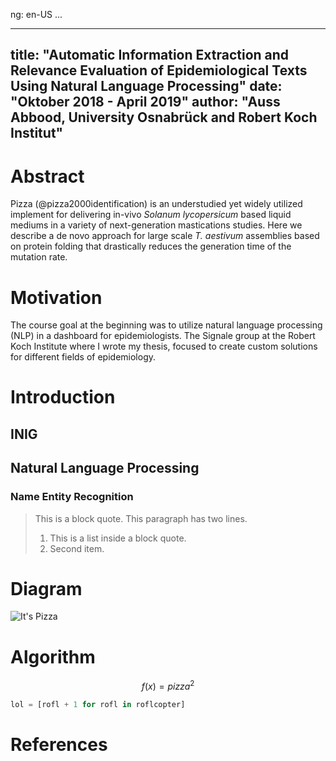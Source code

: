 ng: en-US
...

---
title: "Automatic Information Extraction and Relevance Evaluation of Epidemiological Texts Using Natural Language Processing"
date: "Oktober 2018 - April 2019"
author: "Auss Abbood, University Osnabrück and Robert Koch Institut"
---

# Abstract


Pizza (@pizza2000identification) is an understudied yet widely utilized implement for delivering in-vivo *Solanum lycopersicum* based liquid mediums in a variety of next-generation mastications studies. Here we describe a de novo approach for large scale *T. aestivum* assemblies based on protein folding that drastically reduces the generation time of the mutation rate.

# Motivation

The course goal at the beginning was to utilize natural language processing (NLP) in a dashboard for epidemiologists. The Signale group at the Robert Koch Institute where I wrote my thesis, focused to create custom solutions for different fields of epidemiology. 

# Introduction

## INIG

## Natural Language Processing

### Name Entity Recognition

> This is a block quote. This
> paragraph has two lines.
>
> 1. This is a list inside a block quote.
> 2. Second item.

# Diagram

![It's Pizza](https://gist.github.com/maxogden/97190db73ac19fc6c1d9beee1a6e4fc8/raw/adaaa9b5c19460d3be42021ef0c1b8e11a8d38fe/pizza.png)

# Algorithm

$$f(x)=pizza^2$$

```python
lol = [rofl + 1 for rofl in roflcopter]
```

# References
